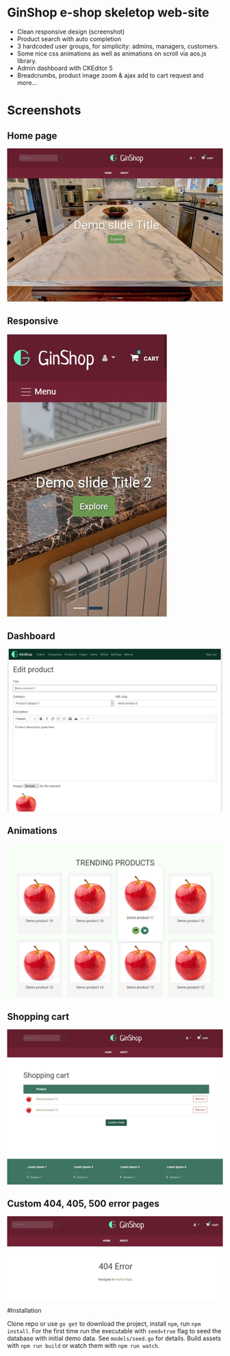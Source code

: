 # GinShop e-shop skeletop web-site

* Clean responsive design (screenshot)
* Product search with auto completion
* 3 hardcoded user groups, for simplicity: admins, managers, customers.
* Some nice css animations as well as animations on scroll via aos.js library.
* Admin dashboard with CKEditor 5
* Breadcrumbs, product image zoom & ajax add to cart request and more...

# Screenshots
## Home page
![](/public/images/carousel.jpg)
## Responsive
![](/public/images/responsive.jpg)
## Dashboard
![](/public/images/dashboard.jpg)
## Animations
![](/public/images/animations.jpg)
## Shopping cart
![](/public/images/shopping_cart.jpg)
## Custom 404, 405, 500 error pages
![](/public/images/error_page.jpg)

#Installation

Clone repo or use `go get` to download the project, install `npm`, run `npm install`. For the first time run the executable with `seed=true` flag to seed the database with initial demo data. See `models/seed.go` for details. Build assets with `npm run build` or watch them with `npm run watch`.